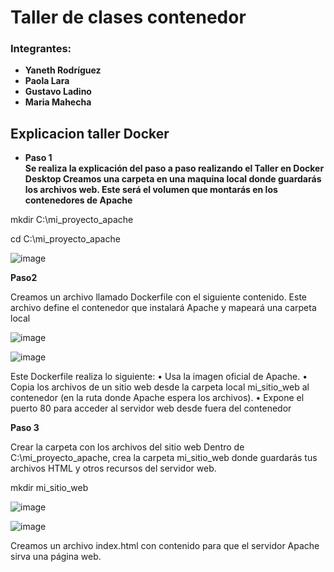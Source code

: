 # Taller  de clases contenedor
### Integrantes:
- **Yaneth Rodríguez**
- **Paola Lara**
- **Gustavo Ladino**
- **Maria Mahecha**

## Explicacion taller Docker

- **Paso 1**  
**Se realiza la explicación del paso a paso realizando el Taller en Docker Desktop
Creamos una carpeta en una maquina local donde guardarás los archivos web. Este será el volumen que montarás en los contenedores de Apache**

mkdir C:\mi_proyecto_apache

cd C:\mi_proyecto_apache


![image](https://github.com/user-attachments/assets/a8cee9af-6ac2-4a77-a8e3-7336a815a54e)


**Paso2**

Creamos un archivo llamado Dockerfile con el siguiente contenido. Este archivo define el contenedor que instalará Apache y mapeará una carpeta local

![image](https://github.com/user-attachments/assets/ecb2b0cb-63f4-49f0-97c1-b0271b6ed38f)


![image](https://github.com/user-attachments/assets/b7e14636-9ee8-48ad-9a08-cb8fe10b2f42)

Este Dockerfile realiza lo siguiente:
•	Usa la imagen oficial de Apache.
•	Copia los archivos de un sitio web desde la carpeta local mi_sitio_web al contenedor (en la ruta donde Apache espera los archivos).
•	Expone el puerto 80 para acceder al servidor web desde fuera del contenedor


**Paso 3**

Crear la carpeta con los archivos del sitio web
Dentro de C:\mi_proyecto_apache, crea la carpeta mi_sitio_web donde guardarás tus archivos HTML y otros recursos del servidor web.

mkdir mi_sitio_web

![image](https://github.com/user-attachments/assets/e6a48a26-e943-4e25-bd61-a5ab447b13dc)

![image](https://github.com/user-attachments/assets/332fb75a-1e03-4b2b-a2fc-28f22f46609c)

Creamos un archivo index.html con contenido  para que el servidor Apache sirva una página web.



